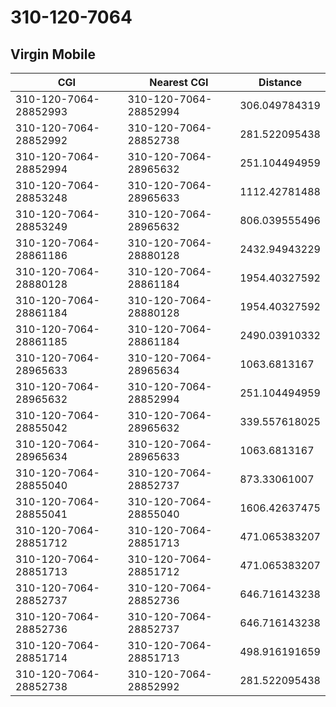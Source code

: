 # 310-120-7064
## Virgin Mobile


| CGI | Nearest CGI | Distance |
|-----|-------------|----------|
| 310-120-7064-28852993 | 310-120-7064-28852994 | 306.049784319 |
| 310-120-7064-28852992 | 310-120-7064-28852738 | 281.522095438 |
| 310-120-7064-28852994 | 310-120-7064-28965632 | 251.104494959 |
| 310-120-7064-28853248 | 310-120-7064-28965633 | 1112.42781488 |
| 310-120-7064-28853249 | 310-120-7064-28965632 | 806.039555496 |
| 310-120-7064-28861186 | 310-120-7064-28880128 | 2432.94943229 |
| 310-120-7064-28880128 | 310-120-7064-28861184 | 1954.40327592 |
| 310-120-7064-28861184 | 310-120-7064-28880128 | 1954.40327592 |
| 310-120-7064-28861185 | 310-120-7064-28861184 | 2490.03910332 |
| 310-120-7064-28965633 | 310-120-7064-28965634 | 1063.6813167 |
| 310-120-7064-28965632 | 310-120-7064-28852994 | 251.104494959 |
| 310-120-7064-28855042 | 310-120-7064-28965632 | 339.557618025 |
| 310-120-7064-28965634 | 310-120-7064-28965633 | 1063.6813167 |
| 310-120-7064-28855040 | 310-120-7064-28852737 | 873.33061007 |
| 310-120-7064-28855041 | 310-120-7064-28855040 | 1606.42637475 |
| 310-120-7064-28851712 | 310-120-7064-28851713 | 471.065383207 |
| 310-120-7064-28851713 | 310-120-7064-28851712 | 471.065383207 |
| 310-120-7064-28852737 | 310-120-7064-28852736 | 646.716143238 |
| 310-120-7064-28852736 | 310-120-7064-28852737 | 646.716143238 |
| 310-120-7064-28851714 | 310-120-7064-28851713 | 498.916191659 |
| 310-120-7064-28852738 | 310-120-7064-28852992 | 281.522095438 |
